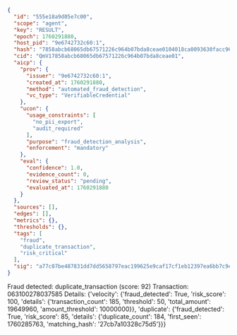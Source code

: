 ```json
{
  "id": "555e18a9d05e7c00",
  "scope": "agent",
  "key": "RESULT",
  "epoch": 1760291880,
  "host_pid": "9e6742732c60:1",
  "hash": "7858abcb68065db67571226c964b07bda8ceae0104018ca0093630facc9699dc",
  "cid": "QmV17858abcb68065db67571226c964b07bda8ceae01",
  "aicp": {
    "prov": {
      "issuer": "9e6742732c60:1",
      "created_at": 1760291880,
      "method": "automated_fraud_detection",
      "vc_type": "VerifiableCredential"
    },
    "ucon": {
      "usage_constraints": [
        "no_pii_export",
        "audit_required"
      ],
      "purpose": "fraud_detection_analysis",
      "enforcement": "mandatory"
    },
    "eval": {
      "confidence": 1.0,
      "evidence_count": 0,
      "review_status": "pending",
      "evaluated_at": 1760291880
    }
  },
  "sources": [],
  "edges": [],
  "metrics": {},
  "thresholds": {},
  "tags": [
    "fraud",
    "duplicate_transaction",
    "risk_critical"
  ],
  "sig": "a77c07be487831dd7dd5658797eac199625e9caf17cf1eb12397ea6bb7c9e1f3"
}
```

Fraud detected: duplicate_transaction (score: 92)
Transaction: 063100278037585
Details: {'velocity': {'fraud_detected': True, 'risk_score': 100, 'details': {'transaction_count': 185, 'threshold': 50, 'total_amount': 19649960, 'amount_threshold': 10000000}}, 'duplicate': {'fraud_detected': True, 'risk_score': 85, 'details': {'duplicate_count': 184, 'first_seen': 1760285763, 'matching_hash': '27cb7a10328c75d5'}}}